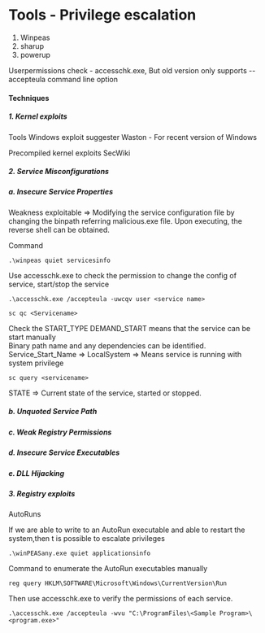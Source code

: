 # Tools - Privilege escalation

1. Winpeas
2. sharup
3. powerup

Userpermissions check - accesschk.exe, But old version only supports --accepteula command line option

#### Techniques
##### 1. Kernel exploits

Tools
Windows exploit suggester
Waston - For recent version of Windows

Precompiled kernel exploits
SecWiki

##### 2. Service Misconfigurations

##### a. Insecure Service Properties

Weakness exploitable => Modifying the service configuration file by changing the binpath referring malicious.exe file. Upon executing, the reverse shell can be obtained.

Command  

```
.\winpeas quiet servicesinfo
```

Use accesschk.exe to check the permission to change the config of service, start/stop the service
```
.\accesschk.exe /accepteula -uwcqv user <service name>
```

```
sc qc <Servicename>
```
Check the START_TYPE
DEMAND_START means that the service can be start manually <br />
Binary path name and any dependencies can be identified. <br />
Service_Start_Name => LocalSystem => Means service is running with system privilege  <br />

```
sc query <servicename>
```
STATE => Current state of the service, started or stopped.

##### b. Unquoted Service Path
##### c. Weak Registry Permissions
##### d. Insecure Service Executables
##### e. DLL Hijacking

##### 3. Registry exploits

AutoRuns

If we are able to write to an AutoRun executable and able to restart the system,then t is possible to escalate privileges
```
.\winPEASany.exe quiet applicationsinfo
```

Command to enumerate the AutoRun executables manually

```
reg query HKLM\SOFTWARE\Microsoft\Windows\CurrentVersion\Run
```

Then use accesschk.exe to verify the permissions of each service.

```
.\accesschk.exe /accepteula -wvu "C:\ProgramFiles\<Sample Program>\<program.exe>"
```


